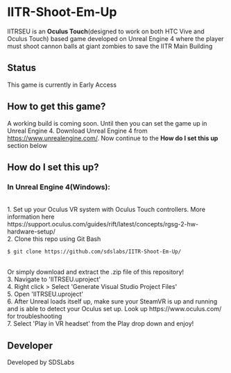 # IITR-Shoot-Em-Up
IITRSEU is an **Oculus Touch**(designed to work on both HTC Vive and Oculus Touch) based game developed on Unreal Engine 4 where the player must shoot cannon balls at giant zombies to save the IITR Main Building
<br/>

## Status
This game is currently in Early Access

## How to get this game?
A working build is coming soon. Until then you can set the game up in Unreal Engine 4. Download Unreal Engine 4 from https://www.unrealengine.com/. Now continue to the **How do I set this up** section below
<br/>
## How do I set this up?
### In Unreal Engine 4(Windows):
<br/>
1. Set up your Oculus VR system with Oculus Touch controllers. More information here https://support.oculus.com/guides/rift/latest/concepts/rgsg-2-hw-hardware-setup/<br/>
2. Clone this repo using Git Bash<br/>

```shell
$ git clone https://github.com/sdslabs/IITR-Shoot-Em-Up/
```
<br/>
Or simply download and extract the .zip file of this repository!<br/>
3. Navigate to 'IITRSEU.uproject'<br/>
4. Right click > Select 'Generate Visual Studio Project Files'<br/>
5. Open 'IITRSEU.uproject'<br/>
6. After Unreal loads itself up, make sure your SteamVR is up and running and is able to detect your Oculus set up. Look up https://www.oculus.com/ for troubleshooting<br/>
7. Select 'Play in VR headset' from the Play drop down and enjoy! <br/>

## Developer
Developed by SDSLabs
